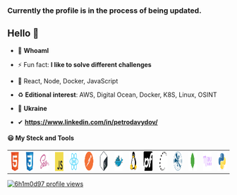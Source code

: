 <h3>Currently the profile is in the process of being updated. </h3>

## Hello  👋

- 🌱  **WhoamI**
- ⚡ Fun fact: **I like to solve different challenges**
- 👀 React, Node, Docker, JavaScript
- ♻  **Editional interest**: AWS, Digital Ocean, Docker, K8S, Linux, OSINT

- 🏡 **Ukraine**
- ✔ **<https://www.linkedin.com/in/petrodavydov/>**

 #### 😃 My Steck and Tools
<table align="center">
<tr>

<td align="centr" width="88">
<img align="left" alt="HTML5" width="44px" height="44px" src="https://github.com/devicons/devicon/blob/master/icons/html5/html5-original.svg" />
</td>

<td align="centr" width="88">
<img align="left" alt="CSS3" width="44px" height="44px" src="https://github.com/devicons/devicon/blob/master/icons/css3/css3-original.svg" />
</td>

<td align="centr" width="88">
<img align="left" alt="Sass" width="44px" height="44px" src="https://github.com/devicons/devicon/blob/master/icons/sass/sass-original.svg" />
</td>

<td align="centr" width="88">
<img align="left" alt="JavaScript" width="44px" height="44px" src="https://github.com/devicons/devicon/blob/master/icons/javascript/javascript-original.svg" />
</td>

<td align="centr" width="88">
<img align="left" alt="React" width="44px" height="44px" src="https://github.com/devicons/devicon/blob/master/icons/react/react-original.svg" />
</td>

<!-- <td align="centr" width="88">
<img alt="Visual Studio Code" width="44px" height="44px" src="https://raw.githubusercontent.com/github/explore/80688e429a7d4ef2fca1e82350fe8e3517d3494d/topics/visual-studio-code/visual-studio-code.png" />
</td> -->

<td align="centr" width="88">
<img alt="Visual Studio Code" width="44px" height="44px" src="https://github.com/devicons/devicon/blob/master/icons/postman/postman-original.svg" />
</td>

<td align="centr" width="88">
<img alt="Visual Studio Code" width="44px" height="44px" src="https://github.com/devicons/devicon/blob/master/icons/bash/bash-original.svg" />
</td>

<td align="centr" width="88">
<img alt="Visual Studio Code" width="44px" height="44px" src="https://github.com/devicons/devicon/blob/master/icons/docker/docker-original.svg" />
</td>

<td align="centr" width="88">
<img alt="Visual Studio Code" width="44px" height="44px" src="https://github.com/devicons/devicon/blob/master/icons/linux/linux-original.svg" />
</td>

<td align="centr" width="88">
<img alt="Visual Studio Code" width="44px" height="44px" src="https://github.com/devicons/devicon/blob/master/icons/pfsense/pfsense-original.svg" />
</td>

<td align="centr" width="88">
<img alt="Visual Studio Code" width="44px" height="44px" src="https://github.com/devicons/devicon/blob/master/icons/ssh/ssh-original.svg" />
</td>

<td align="centr" width="88">
<img alt="Visual Studio Code" width="44px" height="44px" src="https://github.com/devicons/devicon/blob/master/icons/matplotlib/matplotlib-plain.svg" />
</td>

<td align="centr" width="88">
<img alt="Visual Studio Code" width="44px" height="44px" src="https://github.com/devicons/devicon/blob/master/icons/mongodb/mongodb-plain.svg" />
</td>

<td align="centr" width="88">
<img alt="Visual Studio Code" width="44px" height="44px" src="https://github.com/devicons/devicon/blob/master/icons/nano/nano-plain-wordmark.svg" />
</td>

<td align="centr" width="88">
<img alt="Visual Studio Code" width="44px" height="44px" src="https://github.com/devicons/devicon/blob/master/icons/python/python-original.svg" />
</td>
</tr>
</table>

<!-- 
#### I'm interested

<img alt="Visual Studio Code" width="44px" height="44px" src="https://github.com/devicons/devicon/blob/master/icons/ubuntu/ubuntu-original.svg" />

<img alt="Visual Studio Code" width="44px" height="44px" src="https://github.com/devicons/devicon/blob/master/icons/kubernetes/kubernetes-original.svg" />

<img alt="Visual Studio Code" width="44px" height="44px" src="https://github.com/devicons/devicon/blob/master/icons/r/r-original.svg" />

<img alt="Visual Studio Code" width="44px" height="44px" src="https://github.com/devicons/devicon/blob/master/icons/rstudio/rstudio-original.svg" />

<img alt="Visual Studio Code" width="44px" height="44px" src="https://github.com/devicons/devicon/blob/master/icons/unix/unix-original.svg" />

<img alt="Visual Studio Code" width="44px" height="44px" src="https://github.com/devicons/devicon/blob/master/icons/amazonwebservices/amazonwebservices-original-wordmark.svg" />

<img alt="Visual Studio Code" width="44px" height="44px" src="https://github.com/devicons/devicon/blob/master/icons/archlinux/archlinux-original.svg" />

<img alt="Visual Studio Code" width="44px" height="44px" src="https://github.com/devicons/devicon/blob/master/icons/awk/awk-original-wordmark.svg" />

<img alt="Visual Studio Code" width="44px" height="44px" src="https://github.com/devicons/devicon/blob/master/icons/azure/azure-original.svg" />

<img alt="Visual Studio Code" width="44px" height="44px" src="https://github.com/devicons/devicon/blob/master/icons/c/c-plain.svg" />

<img alt="Visual Studio Code" width="44px" height="44px" src="https://github.com/devicons/devicon/blob/master/icons/debian/debian-original-wordmark.svg" />

<img alt="Visual Studio Code" width="44px" height="44px" src="https://github.com/devicons/devicon/blob/master/icons/digitalocean/digitalocean-original.svg" />

<img alt="Visual Studio Code" width="44px" height="44px" src="https://github.com/devicons/devicon/blob/master/icons/fastapi/fastapi-original.svg" />

<img alt="Visual Studio Code" width="44px" height="44px" src="https://github.com/devicons/devicon/blob/master/icons/lua/lua-original.svg" />

<img alt="Visual Studio Code" width="44px" height="44px" src="https://github.com/devicons/devicon/blob/master/icons/mysql/mysql-original.svg" />

<img alt="Visual Studio Code" width="44px" height="44px" src="https://github.com/devicons/devicon/blob/master/icons/msdos/msdos-original.svg" />

<img alt="Visual Studio Code" width="44px" height="44px" src="https://github.com/devicons/devicon/blob/master/icons/powershell/powershell-original.svg" />

<img alt="Visual Studio Code" width="44px" height="44px" src="https://github.com/devicons/devicon/blob/master/icons/postgresql/postgresql-original-wordmark.svg" />

<img alt="Visual Studio Code" width="44px" height="44px" src="https://github.com/devicons/devicon/blob/master/icons/redis/redis-original.svg" />

<img alt="Visual Studio Code" width="44px" height="44px" src="https://github.com/devicons/devicon/blob/master/icons/redhat/redhat-original.svg" />

<img alt="Visual Studio Code" width="44px" height="44px" src="https://github.com/devicons/devicon/blob/master/icons/socketio/socketio-original-wordmark.svg" />

<img alt="Visual Studio Code" width="44px" height="44px" src="https://github.com/devicons/devicon/blob/master/icons/splunk/splunk-original-wordmark.svg" />


#### You can find me


<img alt="Visual Studio Code" width="44px" height="44px" src="https://github.com/devicons/devicon/blob/master/icons/linkedin/linkedin-original.svg" />

<img align="left" alt="GitHub" width="44px" height="44px" src="https://raw.githubusercontent.com/github/explore/78df643247d429f6cc873026c0622819ad797942/topics/github/github.png" />

<img alt="Visual Studio Code" width="44px" height="44px" src="https://github.com/devicons/devicon/blob/master/icons/slack/slack-original-wordmark.svg" /> -->



[![6h1m0d97 profile views](https://u8views.com/api/v1/github/profiles/78567740/views/day-week-month-total-count.svg)](https://u8views.com/github/petroDavydov)



